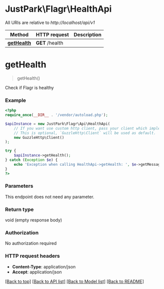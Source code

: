 # JustPark\Flagr\HealthApi

All URIs are relative to *http://localhost/api/v1*

Method | HTTP request | Description
------------- | ------------- | -------------
[**getHealth**](HealthApi.md#getHealth) | **GET** /health | 


# **getHealth**
> getHealth()



Check if Flagr is healthy

### Example
```php
<?php
require_once(__DIR__ . '/vendor/autoload.php');

$apiInstance = new JustPark\Flagr\Api\HealthApi(
    // If you want use custom http client, pass your client which implements `GuzzleHttp\ClientInterface`.
    // This is optional, `GuzzleHttp\Client` will be used as default.
    new GuzzleHttp\Client()
);

try {
    $apiInstance->getHealth();
} catch (Exception $e) {
    echo 'Exception when calling HealthApi->getHealth: ', $e->getMessage(), PHP_EOL;
}
?>
```

### Parameters
This endpoint does not need any parameter.

### Return type

void (empty response body)

### Authorization

No authorization required

### HTTP request headers

 - **Content-Type**: application/json
 - **Accept**: application/json

[[Back to top]](#) [[Back to API list]](../../README.md#documentation-for-api-endpoints) [[Back to Model list]](../../README.md#documentation-for-models) [[Back to README]](../../README.md)

